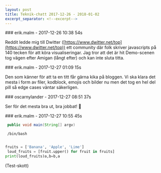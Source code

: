 ```yaml
---
layout: post
title: Teknik-chatt 2017-12-26 - 2018-01-02
excerpt_separator: <!--excerpt-->
---
```

<section class="message" markdown="1">
### erik.malm - 2017-12-26 10:38 54s

Reddit ledde mig till Dwitter ([https://www.dwitter.net/top](https://www.dwitter.net/top)) ett community där folk skriver javascripts på 140 tecken för att köra visualiseringar. Jag tror att det är hit Demo-scenen tog vägen efter Amigan (långt efter) och kan inte sluta titta.
</section>
<section class="message" markdown="1">
### erik.malm - 2017-12-27 01:09 15s

Den som känner för att ta en titt får gärna kika på bloggen. Vi ska klara det mesta i form av filer, kodblock, emojis och bilder nu men det tog en hel del pill så edge cases väntar säkerligen. 
</section>
<section class="message" markdown="1">
### oscarnylander - 2017-12-27 08:51 37s

Ser för det mesta bra ut, bra jobbat! 🐧
</section>
<section class="message" markdown="1">
### erik.malm - 2017-12-27 10:55 45s

```java
 public void main(String[] argv)
```
```console
 /bin/bash
```
```python
 
fruits = ['Banana', 'Apple', 'Lime']
 loud_fruits = [fruit.upper() for fruit in fruits]
print(loud_fruits)a,b=b,a
```
 (Test-skott)

<!--excerpt-->
</section>